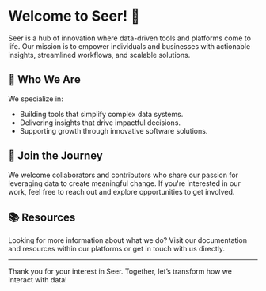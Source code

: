 # Welcome to Seer! 👋

Seer is a hub of innovation where data-driven tools and platforms come to life. Our mission is to empower individuals and businesses with actionable insights, streamlined workflows, and scalable solutions. 

## 🌟 Who We Are

We specialize in:
- Building tools that simplify complex data systems.
- Delivering insights that drive impactful decisions.
- Supporting growth through innovative software solutions.

## 🌈 Join the Journey

We welcome collaborators and contributors who share our passion for leveraging data to create meaningful change. If you're interested in our work, feel free to reach out and explore opportunities to get involved.

## 📚 Resources

Looking for more information about what we do? Visit our documentation and resources within our platforms or get in touch with us directly.

---

Thank you for your interest in Seer. Together, let’s transform how we interact with data!
